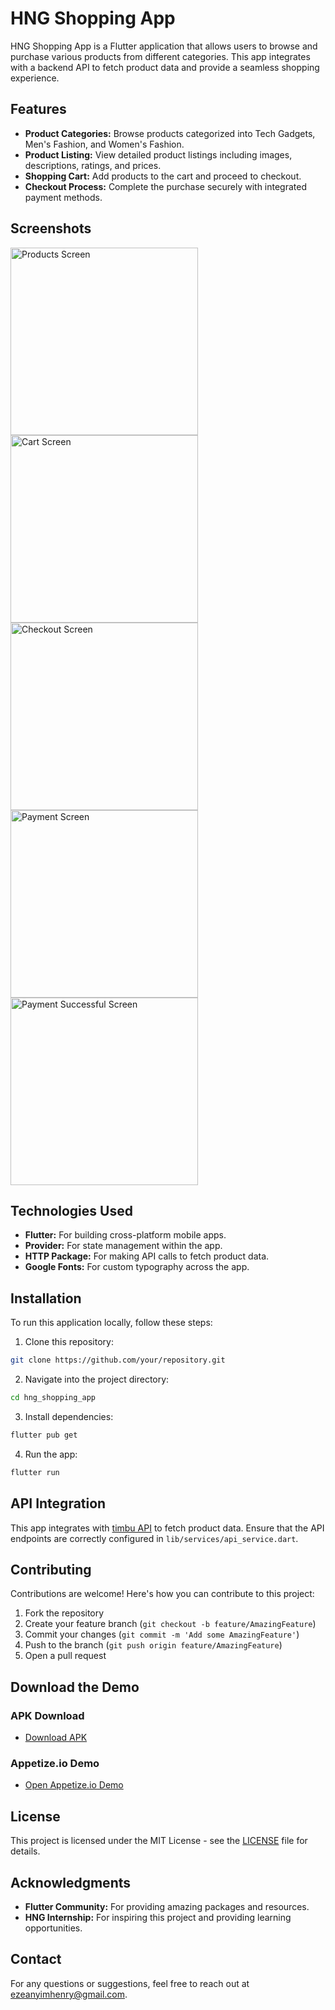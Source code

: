 # HNG Shopping App

HNG Shopping App is a Flutter application that allows users to browse and purchase various products from different categories. This app integrates with a backend API to fetch product data and provide a seamless shopping experience.

## Features

- **Product Categories:** Browse products categorized into Tech Gadgets, Men's Fashion, and Women's Fashion.
- **Product Listing:** View detailed product listings including images, descriptions, ratings, and prices.
- **Shopping Cart:** Add products to the cart and proceed to checkout.
- **Checkout Process:** Complete the purchase securely with integrated payment methods.

## Screenshots

<img src="assets/screenshots/home.png" alt="Products Screen" width="300">
<img src="assets/screenshots/cart.png" alt="Cart Screen" width="300">
<img src="assets/screenshots/checkout.png" alt="Checkout Screen" width="300">
<img src="assets/screenshots/payment.png" alt="Payment Screen" width="300">
<img src="assets/screenshots/success.png" alt="Payment Successful Screen" width="300">

## Technologies Used

- **Flutter:** For building cross-platform mobile apps.
- **Provider:** For state management within the app.
- **HTTP Package:** For making API calls to fetch product data.
- **Google Fonts:** For custom typography across the app.

## Installation

To run this application locally, follow these steps:

1. Clone this repository:

```bash
git clone https://github.com/your/repository.git
```

2. Navigate into the project directory:

```bash
cd hng_shopping_app
```

3. Install dependencies:

```bash
flutter pub get
```

4. Run the app:

```bash
flutter run
```

## API Integration

This app integrates with [timbu API](https://app.timbu.cloud) to fetch product data. Ensure that the API endpoints are correctly configured in `lib/services/api_service.dart`.

## Contributing

Contributions are welcome! Here's how you can contribute to this project:

1. Fork the repository
2. Create your feature branch (`git checkout -b feature/AmazingFeature`)
3. Commit your changes (`git commit -m 'Add some AmazingFeature'`)
4. Push to the branch (`git push origin feature/AmazingFeature`)
5. Open a pull request


## Download the Demo

### APK Download
- [Download APK](https://drive.google.com/file/d/1BeiWxdam1fA_SOuW-t83ot6l87MzUUqB/view?usp=sharing)

### Appetize.io Demo
- [Open Appetize.io Demo](https://appetize.io/app/b_s3vnk3dw5f2atadiom7hgi3xl4)

## License

This project is licensed under the MIT License - see the [LICENSE](LICENSE) file for details.

## Acknowledgments

- **Flutter Community:** For providing amazing packages and resources.
- **HNG Internship:** For inspiring this project and providing learning opportunities.

## Contact

For any questions or suggestions, feel free to reach out at [ezeanyimhenry@gmail.com](mailto:ezeanyimhenry@gmail.com).
